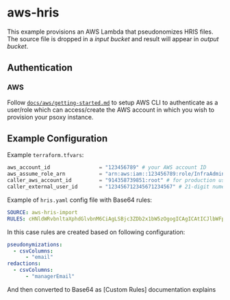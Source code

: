 # aws-hris

This example provisions an AWS Lambda that pseudonomizes HRIS files. The source file is dropped in a *input bucket* and
result will appear in *output bucket*.

## Authentication

### AWS
Follow [`docs/aws/getting-started.md`](../../../docs/aws/getting-started.md) to setup AWS CLI to
authenticate as a user/role which can access/create the AWS account in which you wish to provision
your psoxy instance.

## Example Configuration

Example `terraform.tfvars`:
```terraform
aws_account_id                = "123456789" # your AWS account ID
aws_assume_role_arn           = "arn:aws:iam::123456789:role/InfraAdmin" # sufficiently privileged role within your AWS account to provision necessary infra
caller_aws_account_id         = "914358739851:root" # for production use, this should be Worklytics' AWS account; for testing, it can be your own
caller_external_user_id       = "123456712345671234567" # 21-digit numeric string you should obtain from Worklytics
```

Example of `hris.yaml` config file with Base64 rules:

```yaml
SOURCE: aws-hris-import
RULES: cHNldWRvbnltaXphdGlvbnM6CiAgLSBjc3ZDb2x1bW5zOgogICAgICAtICJlbWFpbCIKcmVkYWN0aW9uczoKICAtIGNzdkNvbHVtbnM6CiAgICAgIC0gIm1hbmFnZXJFbWFpbCI=
```

In this case rules are created based on following configuration:

```yaml
pseudonymizations:
  - csvColumns:
      - "email"
redactions:
  - csvColumns:
      - "managerEmail"
```

And then converted to Base64 as [Custom Rules] documentation explains

